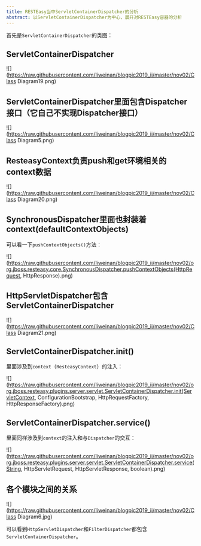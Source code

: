 ```yaml
---
title: RESTEasy当中ServletContainerDispatcher的分析
abstract: 以ServletContainerDispatcher为中心，展开对RESTEasy容器的分析
---
```




首先是`ServletContainerDispatcher`的类图：
 
## ServletContainerDispatcher

![](https://raw.githubusercontent.com/liweinan/blogpic2019_ii/master/nov02/Class Diagram19.png)

## ServletContainerDispatcher里面包含Dispatcher接口（它自己不实现Dispatcher接口）

![](https://raw.githubusercontent.com/liweinan/blogpic2019_ii/master/nov02/Class Diagram5.png)

## ResteasyContext负责push和get环境相关的context数据

![](https://raw.githubusercontent.com/liweinan/blogpic2019_ii/master/nov02/Class Diagram20.png)

## SynchronousDispatcher里面也封装着context(defaultContextObjects)

可以看一下`pushContextObjects()`方法：

![](https://raw.githubusercontent.com/liweinan/blogpic2019_ii/master/nov02/org.jboss.resteasy.core.SynchronousDispatcher.pushContextObjects(HttpRequest, HttpResponse).png)

## HttpServletDispatcher包含ServletContainerDispatcher

![](https://raw.githubusercontent.com/liweinan/blogpic2019_ii/master/nov02/Class Diagram21.png)

## ServletContainerDispatcher.init()

里面涉及到`context`（`ResteasyContext`）的注入：

![](https://raw.githubusercontent.com/liweinan/blogpic2019_ii/master/nov02/org.jboss.resteasy.plugins.server.servlet.ServletContainerDispatcher.init(ServletContext, ConfigurationBootstrap, HttpRequestFactory, HttpResponseFactory).png)

## ServletContainerDispatcher.service()

里面同样涉及到`context`的注入和与`Dispatcher`的交互：

![](https://raw.githubusercontent.com/liweinan/blogpic2019_ii/master/nov02/org.jboss.resteasy.plugins.server.servlet.ServletContainerDispatcher.service(String, HttpServletRequest, HttpServletResponse, boolean).png)

## 各个模块之间的关系

![](https://raw.githubusercontent.com/liweinan/blogpic2019_ii/master/nov02/Class Diagram6.jpg)

可以看到`HttpServletDispatcher`和`FilterDispatcher`都包含`ServletContainerDispatcher`。




